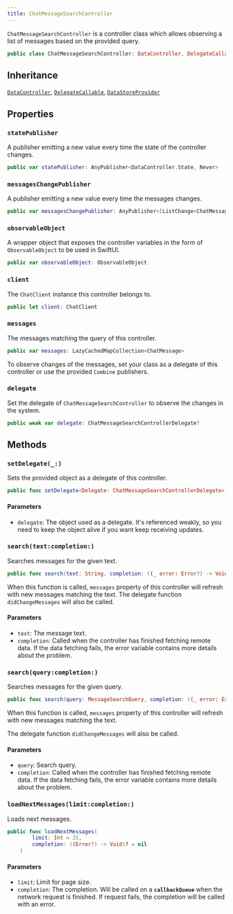 ```yaml
---
title: ChatMessageSearchController
---
```


`ChatMessageSearchController` is a controller class which allows observing a list of messages based on the provided query.

``` swift
public class ChatMessageSearchController: DataController, DelegateCallable, DataStoreProvider 
```

## Inheritance

[`DataController`](../../../data-controller), [`DelegateCallable`](../../../delegate-callable), [`DataStoreProvider`](../../../../database/data-store-provider)

## Properties

### `statePublisher`

A publisher emitting a new value every time the state of the controller changes.

``` swift
public var statePublisher: AnyPublisher<DataController.State, Never> 
```

### `messagesChangePublisher`

A publisher emitting a new value every time the messages changes.

``` swift
public var messagesChangePublisher: AnyPublisher<[ListChange<ChatMessage>], Never> 
```

### `observableObject`

A wrapper object that exposes the controller variables in the form of `ObservableObject` to be used in SwiftUI.

``` swift
public var observableObject: ObservableObject 
```

### `client`

The `ChatClient` instance this controller belongs to.

``` swift
public let client: ChatClient
```

### `messages`

The messages matching the query of this controller.

``` swift
public var messages: LazyCachedMapCollection<ChatMessage> 
```

To observe changes of the messages, set your class as a delegate of this controller or use the provided
`Combine` publishers.

### `delegate`

Set the delegate of `ChatMessageSearchController` to observe the changes in the system.

``` swift
public weak var delegate: ChatMessageSearchControllerDelegate? 
```

## Methods

### `setDelegate(_:)`

Sets the provided object as a delegate of this controller.

``` swift
public func setDelegate<Delegate: ChatMessageSearchControllerDelegate>(_ delegate: Delegate) 
```

#### Parameters

  - `delegate`: The object used as a delegate. It's referenced weakly, so you need to keep the object alive if you want keep receiving updates.

### `search(text:completion:)`

Searches messages for the given text.

``` swift
public func search(text: String, completion: ((_ error: Error?) -> Void)? = nil) 
```

When this function is called, `messages` property of this controller will refresh with new messages matching the text.
The delegate function `didChangeMessages` will also be called.

> 

#### Parameters

  - `text`: The message text.
  - `completion`: Called when the controller has finished fetching remote data. If the data fetching fails, the error variable contains more details about the problem.

### `search(query:completion:)`

Searches messages for the given query.

``` swift
public func search(query: MessageSearchQuery, completion: ((_ error: Error?) -> Void)? = nil) 
```

When this function is called, `messages` property of this
controller will refresh with new messages matching the text.

The delegate function `didChangeMessages` will also be called.

> 

#### Parameters

  - `query`: Search query.
  - `completion`: Called when the controller has finished fetching remote data. If the data fetching fails, the error variable contains more details about the problem.

### `loadNextMessages(limit:completion:)`

Loads next messages.

``` swift
public func loadNextMessages(
        limit: Int = 25,
        completion: ((Error?) -> Void)? = nil
    ) 
```

#### Parameters

  - `limit`: Limit for page size.
  - `completion`: The completion. Will be called on a **`callbackQueue`** when the network request is finished. If request fails, the completion will be called with an error.
